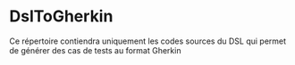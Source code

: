 # DslToGherkin
Ce répertoire contiendra uniquement les codes sources du DSL qui permet de générer des cas de tests au format Gherkin
